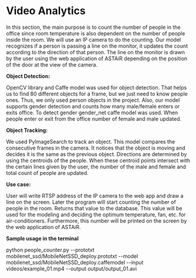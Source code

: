 # Video Analytics

In this section, the main purpose is to count the number of people in the office since room temperature is also dependent on the number of people inside the room. We will use an IP camera to do the counting. Our model recognizes if a person is passing a line on the monitor, it updates the count according to the direction of that person. The line on the monitor is drawn by the user using the web application of ASTAiR depending on the position of the door at the view of the camera. 

**Object Detection:**

OpenCV library and Caffe model was used for object detection. That helps us to find 80 different objects for a frame, but we just need to know people ones. Thus, we only used person objects in the project. Also, our model supports gender detection and counts how many male/female enters or exits office. To detect gender gender_net caffe model was used. When people enter or exit from the office number of female and male updated.

**Object Tracking:**

We used PyImageSearch to track an object. This model compares the consecutive frames in the camera. It notices that the object is moving and decides it is the same as the previous object. Directions are determined by using the centroids of the people. When these centroid points intersect with the certain lines given by the user, the number of the male and female and total count of people are updated.

**Use case:**

User will write RTSP address of the IP camera to the web app and draw a line on the screen. Later the program will start counting the number of people in the room. Returns that value to the database. This value will be used for the modeling and deciding the optimum temperature, fan, etc. for air-conditioners. Furthermore, this number will be printed on the screen by the web application of ASTAiR.

**Sample usage in the terminal**

python people_counter.py --prototxt mobilenet_ssd/MobileNetSSD_deploy.prototxt  --model mobilenet_ssd/MobileNetSSD_deploy.caffemodel --input videos/example_01.mp4  --output output/output_01.avi

